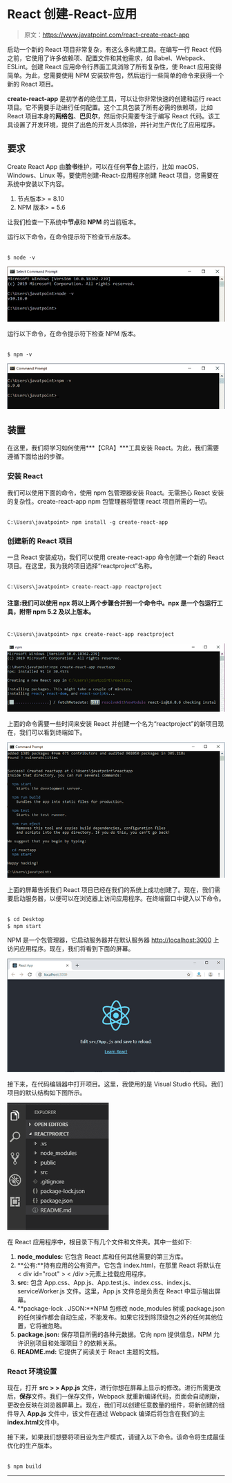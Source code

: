 # React 创建-React-应用

> 原文：<https://www.javatpoint.com/react-create-react-app>

启动一个新的 React 项目非常复杂，有这么多构建工具。在编写一行 React 代码之前，它使用了许多依赖项、配置文件和其他需求，如 Babel、Webpack、ESLint。创建 React 应用命令行界面工具消除了所有复杂性，使 React 应用变得简单。为此，您需要使用 NPM 安装软件包，然后运行一些简单的命令来获得一个新的 React 项目。

**create-react-app** 是初学者的绝佳工具，可以让你非常快速的创建和运行 react 项目。它不需要手动进行任何配置。这个工具包装了所有必需的依赖项，比如 React 项目本身的**网络包**、**巴贝尔**，然后你只需要专注于编写 React 代码。该工具设置了开发环境，提供了出色的开发人员体验，并针对生产优化了应用程序。

## 要求

Create React App 由**脸书**维护，可以在任何**平台**上运行，比如 macOS、Windows、Linux 等。要使用创建-React-应用程序创建 React 项目，您需要在系统中安装以下内容。

1.  节点版本> = 8.10
2.  NPM 版本> = 5.6

让我们检查一下系统中**节点**和 **NPM** 的当前版本。

运行以下命令，在命令提示符下检查节点版本。

```

$ node -v

```

![React create-react-app](img/47b0f482230f55dc6994cbf8863f0d60.png)

运行以下命令，在命令提示符下检查 NPM 版本。

```

$ npm -v

```

![React create-react-app](img/921738ba7327da26ab72532fc18a1e48.png)

## 装置

在这里，我们将学习如何使用***【CRA】***工具安装 React。为此，我们需要遵循下面给出的步骤。

### 安装 React

我们可以使用下面的命令，使用 npm 包管理器安装 React。无需担心 React 安装的复杂性。create-react-app npm 包管理器将管理 react 项目所需的一切。

```

C:\Users\javatpoint> npm install -g create-react-app

```

### 创建新的 React 项目

一旦 React 安装成功，我们可以使用 create-react-app 命令创建一个新的 React 项目。在这里，我为我的项目选择“reactproject”名称。

```

C:\Users\javatpoint> create-react-app reactproject

```

#### 注意:我们可以使用 npx 将以上两个步骤合并到一个命令中。npx 是一个包运行工具，附带 npm 5.2 及以上版本。

```

C:\Users\javatpoint> npx create-react-app reactproject

```

![React create-react-app](img/27a9cd7af973dca7db9d8a27ab441445.png)

上面的命令需要一些时间来安装 React 并创建一个名为“reactproject”的新项目现在，我们可以看到终端如下。

![React create-react-app](img/fb2befd5d47e691ca474d09df5fff146.png)

上面的屏幕告诉我们 React 项目已经在我们的系统上成功创建了。现在，我们需要启动服务器，以便可以在浏览器上访问应用程序。在终端窗口中键入以下命令。

```

$ cd Desktop
$ npm start

```

NPM 是一个包管理器，它启动服务器并在默认服务器 [http://localhost:3000](http://localhost:3000) 上访问应用程序。现在，我们将看到下面的屏幕。

![React create-react-app](img/f0caf3d16245fb41488bbbe8abe8a6e1.png)

接下来，在代码编辑器中打开项目。这里，我使用的是 Visual Studio 代码。我们项目的默认结构如下图所示。

![React create-react-app](img/66685ff78b650dc0ac0456c9736a6370.png)

在 React 应用程序中，根目录下有几个文件和文件夹。其中一些如下:

1.  **node_modules:** 它包含 React 库和任何其他需要的第三方库。
2.  **公有:**持有应用的公有资产。它包含 index.html，在那里 React 将默认在< div id="root" > < /div >元素上挂载应用程序。
3.  **src:** 包含 App.css、App.js、App.test.js、index.css、index.js、serviceWorker.js 文件。这里，App.js 文件总是负责在 React 中显示输出屏幕。
4.  **package-lock . JSON:**NPM 包修改 node_modules 树或 package.json 的任何操作都会自动生成，不能发布。如果它找到除顶级包之外的任何其他位置，它将被忽略。
5.  **package.json:** 保存项目所需的各种元数据。它向 npm 提供信息，NPM 允许识别项目和处理项目？的依赖关系。
6.  **README.md:** 它提供了阅读关于 React 主题的文档。

### React 环境设置

现在，打开 **src > > App.js** 文件，进行你想在屏幕上显示的修改。进行所需更改后，**保存**文件。我们一保存文件，Webpack 就重新编译代码，页面会自动刷新，更改会反映在浏览器屏幕上。现在，我们可以创建任意数量的组件，将新创建的组件导入 **App.js** 文件中，该文件在通过 Webpack 编译后将包含在我们的主**index.html**文件中。

接下来，如果我们想要将项目设为生产模式，请键入以下命令。该命令将生成最佳优化的生产版本。

```

$ npm build

```

* * *